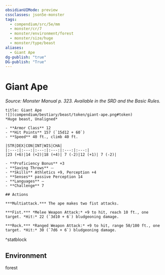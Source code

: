 ```yaml
---
obsidianUIMode: preview
cssclasses: json5e-monster
tags:
  - compendium/src/5e/mm
  - monster/cr/7
  - monster/environment/forest
  - monster/size/huge
  - monster/type/beast
aliases:
  - Giant Ape
dg-publish: "true"
DG-publish: "True"
---
```

# Giant Ape
*Source: Monster Manual p. 323. Available in the SRD and the Basic Rules.*  

```ad-statblock
title: Giant Ape
![](compendium/bestiary/beast/token/giant-ape.png#token)
*Huge beast, Unaligned*

- **Armor Class** 12 
- **Hit Points** 157 (`15d12 + 60`)
- **Speed** 40 ft., climb 40 ft.

|STR|DEX|CON|INT|WIS|CHA|
|:---:|:---:|:---:|:---:|:---:|:---:|
|23 (+6)|14 (+2)|18 (+4)| 7 (-2)|12 (+1)| 7 (-2)|

- **Proficiency Bonus** +3
- **Saving Throws** ⏤
- **Skills** Athletics +9, Perception +4
- **Senses** passive Perception 14
- **Languages** —
- **Challenge** 7

## Actions

***Multiattack.*** The ape makes two fist attacks.

***Fist.*** *Melee Weapon Attack:* +9 to hit, reach 10 ft., one target. *Hit:* 22 (`3d10 + 6`) bludgeoning damage.

***Rock.*** *Ranged Weapon Attack:* +9 to hit, range 50/100 ft., one target. *Hit:* 30 (`7d6 + 6`) bludgeoning damage.
```
^statblock

## Environment

forest